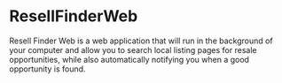 # ResellFinderWeb
Resell Finder Web is a web application that will run in the background of your computer and allow you to search local listing pages for resale opportunities, while also automatically notifying you when a good opportunity is found.


